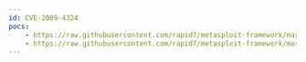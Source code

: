 ```yaml
---
id: CVE-2009-4324
pocs:
    - https://raw.githubusercontent.com/rapid7/metasploit-framework/master/modules/exploits/windows/browser/adobe_media_newplayer.rb
    - https://raw.githubusercontent.com/rapid7/metasploit-framework/master/modules/exploits/windows/fileformat/adobe_media_newplayer.rb
---
```

